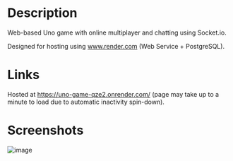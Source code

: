 # Description

Web-based Uno game with online multiplayer and chatting using Socket.io.

Designed for hosting using www.render.com (Web Service + PostgreSQL).

# Links

Hosted at https://uno-game-qze2.onrender.com/ (page may take up to a minute to load due to automatic inactivity spin-down).

# Screenshots

![image](https://github.com/user-attachments/assets/4734a564-6e2d-49ec-8b66-cc2091b67286)

